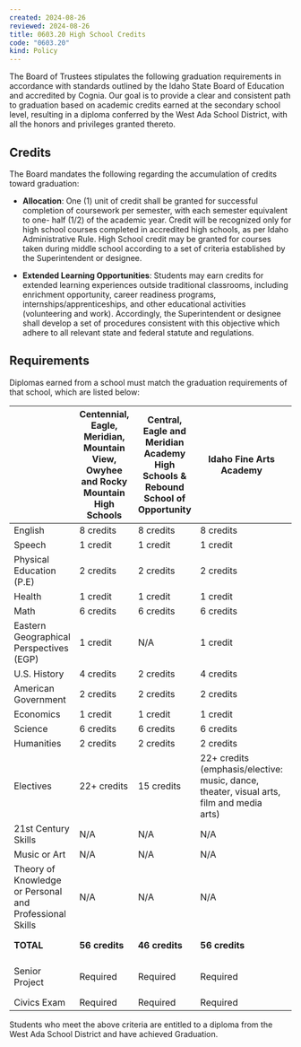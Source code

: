 ```yaml
---
created: 2024-08-26
reviewed: 2024-08-26
title: 0603.20 High School Credits
code: "0603.20"
kind: Policy
---
```


The Board of Trustees stipulates the following graduation requirements in accordance with standards outlined by the Idaho State Board of Education and accredited by Cognia. Our goal is to provide a clear and consistent path to graduation based on academic credits earned at the secondary school level, resulting in a diploma conferred by the West Ada School District, with all the honors and privileges granted thereto.

## Credits
The Board mandates the following regarding the accumulation of credits toward graduation:

- **Allocation**: One (1) unit of credit shall be granted for successful completion of coursework per semester, with each semester equivalent to one- half (1/2) of the academic year. Credit will be recognized only for high school courses completed in accredited high schools, as per Idaho Administrative Rule. High School credit may be granted for courses taken during middle school according to a set of criteria established by the Superintendent or designee.

- **Extended Learning Opportunities**: Students may earn credits for extended learning experiences outside traditional classrooms, including enrichment opportunity, career readiness programs, internships/apprenticeships, and other educational activities (volunteering and work). Accordingly, the Superintendent or designee shall develop a set of procedures consistent with this objective which adhere to all relevant state and federal statute and regulations.

## Requirements
Diplomas earned from a school must match the graduation requirements of that school, which are listed below:

|   |  **Centennial, Eagle, Meridian, Mountain View, Owyhee and Rocky Mountain High Schools** | **Central, Eagle and Meridian Academy High Schools & Rebound School of Opportunity**  |  **Idaho Fine Arts Academy** |**Virtual School House**|***Renaissance High School**|
|---|---|---|---|---|---|
|English|8 credits|8 credits|8 credits|8 credits|8 credits|
|Speech|1 credit|1 credit|1 credit|1 credit|N/A|
|Physical Education (P.E)|2 credits|2 credits|2 credits|2 credits|2 credits|
|Health|1 credit|1 credit|1 credit|1 credit|1 credit|
|Math|6 credits|6 credits|6 credits|6 credits|6 credits|
|Eastern Geographical Perspectives (EGP)|1 credit|N/A|1 credit|1 credit|1 credit (or equivalent)|
|U.S. History|4 credits|2 credits|4 credits|4 credits|2 credits|
|American Government|2 credits|2 credits|2 credits|2 credits|2 credits|
|Economics|1 credit|1 credit|1 credit|1 credit|1 credit|
|Science|6 credits|6 credits|6 credits|6 credits|6 credits|
|Humanities|2 credits|2 credits|2 credits|2 credits|N/A|
|Electives|22+ credits|15 credits|22+ credits (emphasis/elective: music, dance, theater, visual arts, film and media arts)|12 credits|16+ credits(2 in Social Studies)|
|21st Century Skills|N/A|N/A|N/A|N/A|1 credit|
|Music or Art|N/A|N/A|N/A|N/A|2 credits|
|Theory of Knowledge or Personal and Professional Skills|N/A|N/A|N/A|N/A|2 credits|
|**TOTAL**|**56 credits**|**46 credits**|**56 credits**|**46 credits**|**56 credits**|
|Senior Project|Required|Required|Required|Required|Required (TOK and PPS classes for IB)|
|Civics Exam|Required|Required|Required|Required|Required|


Students who meet the above criteria are entitled to a diploma from the West Ada School District and have achieved Graduation.

